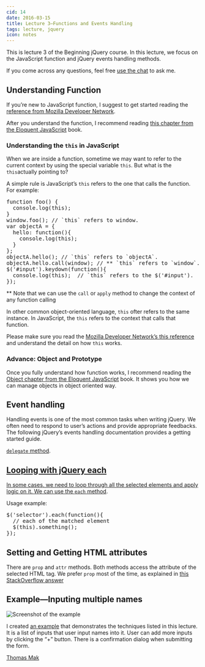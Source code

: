 ```yaml
---
cid: 14
date: 2016-03-15
title: Lecture 3—Functions and Events Handling
tags: lecture, jquery
icon: notes
---
```


<p>This is lecture 3 of the Beginning jQuery course. In this lecture, we focus on the JavaScript function and jQuery events handling methods.
</p>
<p>If you come across any questions, feel free <a href='#open-chat'>use the chat</a> to ask me.
</p>
<h2>Understanding Function</h2>
<p>If you’re new to JavaScript function, I suggest to get started reading the <a href="https://developer.mozilla.org/en-US/docs/Web/JavaScript/Reference/Functions">reference from Mozilla Developer Network</a>.
</p>
<p>After you understand the function, I recommend reading <a href="http://eloquentjavascript.net/03_functions.html">this chapter from the Eloquent JavaScript</a> book.
</p>
<h3>Understanding the <code>this</code> in JavaScript</h3>
<p>When we are inside a function, sometime we may want to refer to the current context by using the special variable <code>this</code>. But what is the <code>this</code>actually pointing to?
</p>
<p>A simple rule is JavaScript’s <code>this</code> refers to the one that calls the function. For example:
</p>
<pre>function foo() {
  console.log(this);
}
window.foo(); // `this` refers to window.
var objectA = {
  hello: function(){
    console.log(this);
  }
};
objectA.hello(); // `this` refers to `objectA`.
objectA.hello.call(window); // ** `this` refers to `window`.
$('#input').keydown(function(){
  console.log(this);  // `this` refers to the $('#input').
});
</pre>
<p>** Note that we can use the <code>call</code> or <code>apply</code> method to change the context of any function calling
</p>
<p>In other common object-oriented language, <code>this</code> ofter refers to the same instance. In JavaScript, the <code>this</code> refers to the context that calls that function.
</p>
<p>Please make sure you read the <a href="https://developer.mozilla.org/en-US/docs/Web/JavaScript/Reference/Operators/this">Mozilla Developer Network’s this reference</a> and understand the detail on how <code>this</code> works.
</p>
<h3>Advance: Object and Prototype</h3>
<p>Once you fully understand how function works, I recommend reading the <a href="http://eloquentjavascript.net/06_object.html">Object chapter from the Eloquent JavaScript</a> book. It shows you how we can manage objects in object oriented way.
</p>
<h2>Event handling</h2>
<p>Handling events is one of the most common tasks when writing jQuery. We often need to respond to user’s actions and provide appropriate feedbacks. The following jQuery’s events handling documentation provides a getting started guide.
</p>
<p><a href="http://learn.jquery.com/events/handling-events/</a>
</p>
<h3>Delegation</h3>
<p>The <a href="http://api.jquery.com/delegate/"><code>delegate</code> method</a>.
</p>
<p><a href="http://api.jquery.com/live/</a>
</p>
<p><a href="http://api.jquery.com/delegate/</a>
</p>
<h2>Looping with jQuery each</h2>
<p>In some cases, we need to loop through all the selected elements and apply logic on it. We can use the <a href="http://api.jquery.com/each/"><code>each</code> method</a>.
</p>
<p>Usage example:
</p>
<pre>$('selector').each(function(){
  // each of the matched element
  $(this).something();
});
</pre>
<h2>Setting and Getting HTML attributes</h2>
<p>There are <code>prop</code> and <code>attr</code> methods. Both methods access the attribute of the selected HTML tag. We prefer <code>prop</code> most of the time, as explained in <a href="http://stackoverflow.com/a/13626565">this StackOverflow answer</a>
</p>
<h2>Example—Inputing multiple names</h2>
<p><img src="http://cl.ly/image/042Z3e1u3O1I/Screen%20Shot%202015-03-17%20at%204.58.40%20PM.png" alt="Screenshot of the example">
</p>
<p>I created <a href="http://codepen.io/makzan/pen/vEQddR">an example</a> that demonstrates the techniques listed in this lecture. It is a list of inputs that user input names into it. User can add more inputs by clicking the “+” button. There is a confirmation dialog when submitting the form.
</p>
<p><a href="http://codepen.io/makzan/pen/vEQddR</a>
</p>
<h2>Summary</h2>
<p>After going through the links and code examples listed in this lecture, you should be able to handle different events.
</p>


<p><img src="http://mak.la/signature" width="121" height="54" style="width: 121px; height: 54px;">
</p>
<p>Thomas Mak
</p>